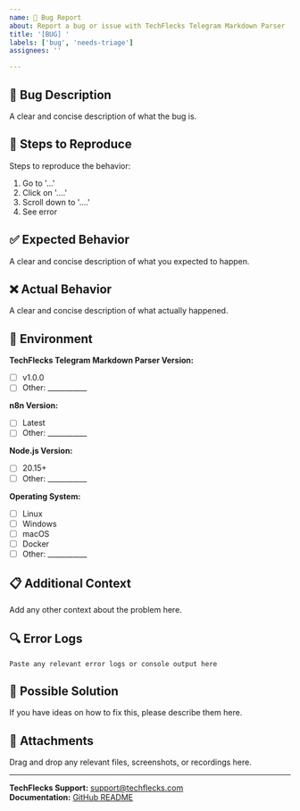 ```yaml
---
name: 🐛 Bug Report
about: Report a bug or issue with TechFlecks Telegram Markdown Parser
title: '[BUG] '
labels: ['bug', 'needs-triage']
assignees: ''

---
```


## 🐛 Bug Description

A clear and concise description of what the bug is.

## 🔄 Steps to Reproduce

Steps to reproduce the behavior:

1. Go to '...'
2. Click on '....'
3. Scroll down to '....'
4. See error

## ✅ Expected Behavior

A clear and concise description of what you expected to happen.

## ❌ Actual Behavior

A clear and concise description of what actually happened.

## 📱 Environment

**TechFlecks Telegram Markdown Parser Version:** 
- [ ] v1.0.0
- [ ] Other: ___________

**n8n Version:**
- [ ] Latest
- [ ] Other: ___________

**Node.js Version:**
- [ ] 20.15+
- [ ] Other: ___________

**Operating System:**
- [ ] Linux
- [ ] Windows  
- [ ] macOS
- [ ] Docker
- [ ] Other: ___________

## 📋 Additional Context

Add any other context about the problem here.

## 🔍 Error Logs

```
Paste any relevant error logs or console output here
```

## 🎯 Possible Solution

If you have ideas on how to fix this, please describe them here.

## 📎 Attachments

Drag and drop any relevant files, screenshots, or recordings here.

---

**TechFlecks Support:** support@techflecks.com  
**Documentation:** [GitHub README](https://github.com/TechFlecks/n8n-nodes-telegram-markdown-parser#readme)
